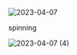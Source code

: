![2023-04-07](https://user-images.githubusercontent.com/92629496/230600748-d30ae9de-80e5-428e-b669-d03e269bf0d0.png)


spinning

![2023-04-07 (4)](https://user-images.githubusercontent.com/92629496/230602915-991b044f-2550-4b0d-85a4-dadc72219eb3.png)
